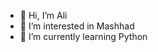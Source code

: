 - 👋 Hi, I’m Ali
- 👀 I’m interested in Mashhad
- 🌱 I’m currently learning Python
<!---
RoZZ-PlaY6/RoZZ-PlaY6 is a ✨ special ✨ repository because its `README.md` (this file) appears on your GitHub profile.
You can click the Preview link to take a look at your changes.
--->

